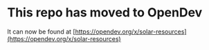 # This repo has moved to OpenDev

It can now be found at [https://opendev.org/x/solar-resources](https://opendev.org/x/solar-resources)

